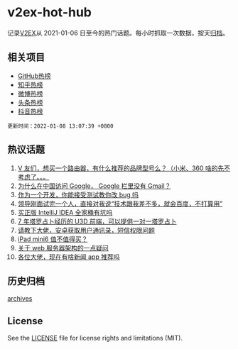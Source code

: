 # v2ex-hot-hub

 记录[V2EX](https://www.v2ex.com/)从 2021-01-06 日至今的热门话题。每小时抓取一次数据，按天[归档](archives)。
 
 ## 相关项目

- [GitHub热榜](https://github.com/snaildev/github-hot-hub)
- [知乎热榜](https://github.com/snaildev/zhihu-hot-hub)
- [微博热榜](https://github.com/snaildev/weibo-hot-hub)
- [头条热榜](https://github.com/snaildev/toutiao-hot-hub)
- [抖音热榜](https://github.com/snaildev/douyin-hot-hub)


 `更新时间：2022-01-08 13:07:39 +0800`

## 热议话题

1. [V 友们，想买一个路由器，有什么推荐的品牌型号么？（小米、360 啥的先不考虑了。。。](https://www.v2ex.com/t/826813)
1. [为什么在中国访问 Google， Google 栏里没有 Gmail？](https://www.v2ex.com/t/826929)
1. [作为一个开发，你能接受测试教你改 bug 吗](https://www.v2ex.com/t/826909)
1. [领导刚面试完一个人，直接对我说“技术跟我差不多，就会百度，不打算用”](https://www.v2ex.com/t/826861)
1. [买正版 IntelliJ IDEA 全家桶有坑吗](https://www.v2ex.com/t/826908)
1. [7 年塔罗占卜经历的 U3D 前端，可以提供一对一塔罗占卜](https://www.v2ex.com/t/826948)
1. [请教下大佬，安卓获取用户通讯录，短信权限问题](https://www.v2ex.com/t/826804)
1. [iPad mini6 值不值得买？](https://www.v2ex.com/t/826917)
1. [关于 web 服务器架构的一点疑问](https://www.v2ex.com/t/826848)
1. [各位大佬，现在有啥新闻 app 推荐吗](https://www.v2ex.com/t/826880)

## 历史归档

[archives](archives)

## License

See the [LICENSE](LICENSE) file for license rights and limitations (MIT).
